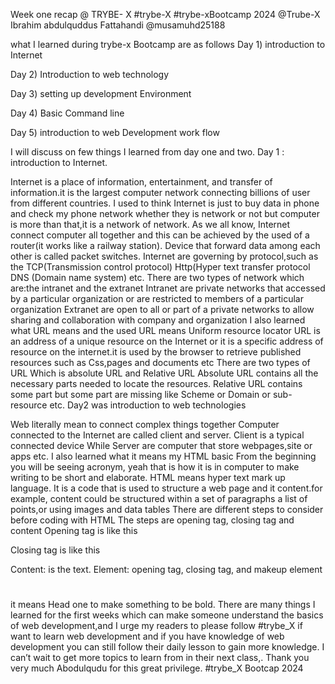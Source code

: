Week one recap @ TRYBE- X
#trybe-X #trybe-xBootcamp 2024 @Trube-X Ibrahim abdulquddus Fattahandi @musamuhd25188

what I learned during trybe-x Bootcamp are as follows
Day 1) introduction to Internet

Day 2) Introduction to web technology

Day 3) setting up development Environment

Day 4) Basic Command line

Day 5) introduction to web Development work flow

I will discuss on few things I learned from day one and two.
Day 1 : introduction to Internet.

Internet is a place of information, entertainment, and transfer of information.it is the largest computer network connecting billions of user from different countries. I used to think Internet is just to buy data in phone and check my phone network whether they is network or not but computer is more than that,it is a network of network.
As we all know, Internet connect computer all together and this can be achieved by the used of a router(it works like a railway station).
Device that forward data among each other is called packet switches.
Internet are governing by protocol,such as the TCP(Transmission control protocol)
Http(Hyper text transfer protocol
DNS (Domain name system) etc.
There are two types of network which are:the intranet and the extranet
Intranet are private networks that accessed by a particular organization or are restricted to members of a particular organization
Extranet are open to all or part of a private networks to allow sharing and collaboration with company and organization
I also learned what URL means and the used
URL means Uniform resource locator
URL is an address of a unique resource on the Internet or it is a specific address of resource on the internet.it is used by the browser to retrieve published resources such as Css,pages and documents etc
There are two types of URL
Which is absolute URL and Relative URL
Absolute URL contains all the necessary parts needed to locate the resources.
Relative URL contains some part but some part are missing like Scheme or Domain or sub-resource etc.
Day2 was introduction to web technologies

Web literally mean to connect complex things together
Computer connected to the Internet are called client and server.
Client is a typical connected device
While
Server are computer that store webpages,site or apps etc.
I also learned what it means my HTML basic
From the beginning you will be seeing acronym, yeah that is how it is in computer to make writing to be short and elaborate.
HTML means hyper text mark up language. It is a code that is used to structure a web page and it content.for example, content could be structured within a set of paragraphs a list of points,or using images and data tables
There are different steps to consider before coding with HTML
The steps are opening tag, closing tag and content
Opening tag is like this<p>
Closing tag is like this </p>
Content: is the text.
Element: opening tag, closing tag, and makeup element
<h1></h1> it means Head one to make something to be bold.
There are many things I learned for the first weeks which can make someone understand the basics of web development,and I urge my readers to please follow #trybe_X if want to learn web development and if you have knowledge of web development you can still follow their daily lesson to gain more knowledge.
I can’t wait to get more topics to learn from in their next class,.
Thank you very much Abodulqudu for this great privilege.
#trybe_X Bootcap 2024





